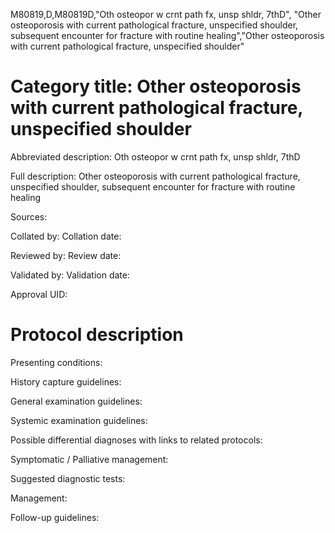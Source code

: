 M80819,D,M80819D,"Oth osteopor w crnt path fx, unsp shldr, 7thD", "Other osteoporosis with current pathological fracture, unspecified shoulder, subsequent encounter for fracture with routine healing","Other osteoporosis with current pathological fracture, unspecified shoulder"
# Category title: Other osteoporosis with current pathological fracture, unspecified shoulder

Abbreviated description: Oth osteopor w crnt path fx, unsp shldr, 7thD

Full description: Other osteoporosis with current pathological fracture, unspecified shoulder, subsequent encounter for fracture with routine healing

Sources:

Collated by:
Collation date:

Reviewed by:
Review date:

Validated by:
Validation date:

Approval UID:

# Protocol description

Presenting conditions:

History capture guidelines:

General examination guidelines:

Systemic examination guidelines:

Possible differential diagnoses with links to related protocols:

Symptomatic / Palliative management:

Suggested diagnostic tests:

Management:

Follow-up guidelines:
